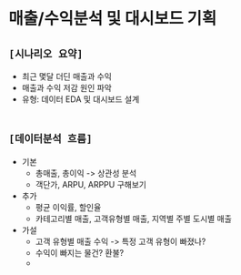 # 매출/수익분석 및 대시보드 기획

## `[시나리오 요약]`
* 최근 몇달 더딘 매출과 수익
* 매출과 수익 저감 원인 파악
* 유형: 데이터 EDA 및 대시보드 설계
<br><br>

## `[데이터분석 흐름]`
* 기본
    * 총매출, 총이익 -> 상관성 분석
    * 객단가, ARPU, ARPPU 구해보기
* 추가
    * 평균 이익률, 할인율
    * 카테고리별 매출, 고객유형별 매출, 지역별 주별 도시별 매출
* 가설
    * 고객 유형별 매출 수익 -> 특정 고객 유형이 빠졌나?
    * 수익이 빠지는 물건? 환불?
    * 
<br><br>






